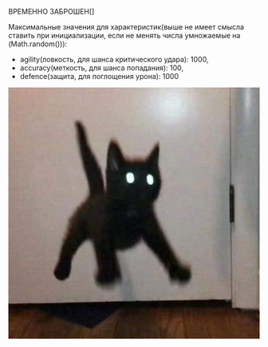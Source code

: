 ВРЕМЕННО ЗАБРОШЕН[]


Максимальные значения для характеристик(выше не имеет смысла ставить при инициализации,
если не менять числа умножаемые на (Math.random())):
* agility(ловкость, для шанса критического удара): 1000,
* accuracy(меткость, для шанса попадания): 100,
* defence(защита, для поглощения урона): 1000


![img.png](img/shhh.png)